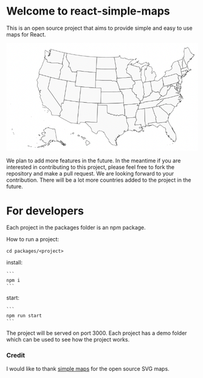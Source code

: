 # Welcome to react-simple-maps

This is an open source project that aims to provide simple and easy to use maps for React.

<img src="./images/usa_map.png" alt="Map of the USA"/>

We plan to add more features in the future. In the meantime if you are interested in contributing to this project, please feel free to fork the repository and make a pull request. We are looking forward to your contribution. There will be a lot more countries added to the project in the future.

# For developers

Each project in the packages folder is an npm package.

How to run a project:

```
cd packages/<project>
```

install:

    ```
    npm i
    ```

start:

    ```
    npm run start
    ```

The project will be served on port 3000. Each project has a demo folder which can be used to see how the project works.

### Credit

I would like to thank [simple maps](https://simplemaps.com/resources/svg-maps) for the open source SVG maps.
